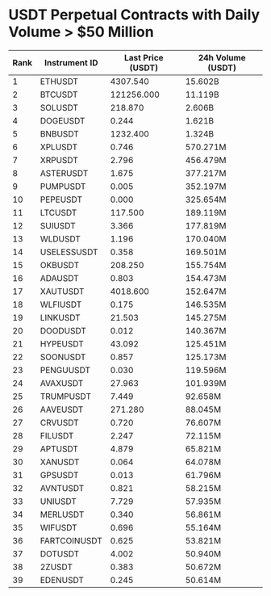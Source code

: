 # USDT Perpetual Contracts with Daily Volume > $50 Million

| Rank | Instrument ID | Last Price (USDT) | 24h Volume (USDT) |
|------|---------------|-------------------|-------------------|
| 1 | ETHUSDT | 4307.540 | 15.602B |
| 2 | BTCUSDT | 121256.000 | 11.119B |
| 3 | SOLUSDT | 218.870 | 2.606B |
| 4 | DOGEUSDT | 0.244 | 1.621B |
| 5 | BNBUSDT | 1232.400 | 1.324B |
| 6 | XPLUSDT | 0.746 | 570.271M |
| 7 | XRPUSDT | 2.796 | 456.479M |
| 8 | ASTERUSDT | 1.675 | 377.217M |
| 9 | PUMPUSDT | 0.005 | 352.197M |
| 10 | PEPEUSDT | 0.000 | 325.654M |
| 11 | LTCUSDT | 117.500 | 189.119M |
| 12 | SUIUSDT | 3.366 | 177.819M |
| 13 | WLDUSDT | 1.196 | 170.040M |
| 14 | USELESSUSDT | 0.358 | 169.501M |
| 15 | OKBUSDT | 208.250 | 155.754M |
| 16 | ADAUSDT | 0.803 | 154.473M |
| 17 | XAUTUSDT | 4018.600 | 152.647M |
| 18 | WLFIUSDT | 0.175 | 146.535M |
| 19 | LINKUSDT | 21.503 | 145.275M |
| 20 | DOODUSDT | 0.012 | 140.367M |
| 21 | HYPEUSDT | 43.092 | 125.451M |
| 22 | SOONUSDT | 0.857 | 125.173M |
| 23 | PENGUUSDT | 0.030 | 119.596M |
| 24 | AVAXUSDT | 27.963 | 101.939M |
| 25 | TRUMPUSDT | 7.449 | 92.658M |
| 26 | AAVEUSDT | 271.280 | 88.045M |
| 27 | CRVUSDT | 0.720 | 76.607M |
| 28 | FILUSDT | 2.247 | 72.115M |
| 29 | APTUSDT | 4.879 | 65.821M |
| 30 | XANUSDT | 0.064 | 64.078M |
| 31 | GPSUSDT | 0.013 | 61.796M |
| 32 | AVNTUSDT | 0.821 | 58.215M |
| 33 | UNIUSDT | 7.729 | 57.935M |
| 34 | MERLUSDT | 0.340 | 56.861M |
| 35 | WIFUSDT | 0.696 | 55.164M |
| 36 | FARTCOINUSDT | 0.625 | 53.821M |
| 37 | DOTUSDT | 4.002 | 50.940M |
| 38 | 2ZUSDT | 0.383 | 50.672M |
| 39 | EDENUSDT | 0.245 | 50.614M |
